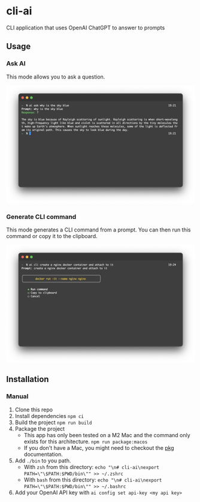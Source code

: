# cli-ai

CLI application that uses OpenAI ChatGPT to answer to prompts

## Usage

### Ask AI

This mode allows you to ask a question.

![Ask AI](./assets/example1.png)

### Generate CLI command

This mode generates a CLI command from a prompt. You can then run this command or copy it to the clipboard.

![Generate CLI command](./assets/example2.png)

## Installation

### Manual

1. Clone this repo
2. Install dependencies `npm ci`
3. Build the project `npm run build`
4. Package the project
    - This app has only been tested on a M2 Mac and the command only exists for this architecture. `npm run package:macos`
    - If you don't have a Mac, you might need to checkout the [pkg](https://www.npmjs.com/package/pkg) documentation.
5. Add `./bin` to you path.
    - With `zsh` from this directory: `echo "\n# cli-ai\nexport PATH=\"\$PATH:$PWD/bin\"" >> ~/.zshrc`
    - With `bash` from this directory: `echo "\n# cli-ai\nexport PATH=\"\$PATH:$PWD/bin\"" >> ~/.bashrc`
6. Add your OpenAI API key with `ai config set api-key <my api key>`
